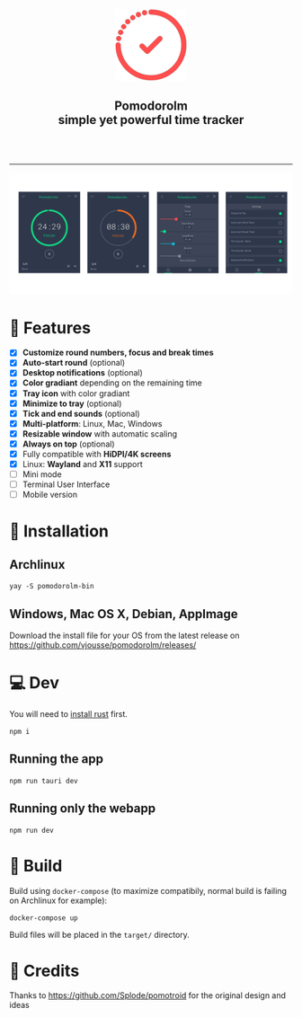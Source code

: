 <!-- logo -->
<p align="center">
  <img src="src-tauri/icons/128x128.png">
</p>

<!-- tag line -->
<h2 align='center'>Pomodorolm<br />simple yet powerful time tracker</h3>
<br/>
<br/>

---

![Screenshot of the app](screenshot.png?)

# 🌟 Features

- [x] **Customize round numbers, focus and break times**
- [x] **Auto-start round** (optional)
- [x] **Desktop notifications** (optional)
- [x] **Color gradiant** depending on the remaining time
- [x] **Tray icon** with color gradiant
- [x] **Minimize to tray** (optional)
- [x] **Tick and end sounds** (optional)
- [x] **Multi-platform**: Linux, Mac, Windows
- [x] **Resizable window** with automatic scaling
- [x] **Always on top** (optional)
- [x] Fully compatible with **HiDPI/4K screens**
- [x] Linux: **Wayland** and **X11** support
- [ ] Mini mode
- [ ] Terminal User Interface
- [ ] Mobile version

# 📘 Installation

## Archlinux

    yay -S pomodorolm-bin

## Windows, Mac OS X, Debian, AppImage

Download the install file for your OS from the latest release on https://github.com/vjousse/pomodorolm/releases/

# 💻 Dev

You will need to [install rust](https://www.rust-lang.org/tools/install) first.

    npm i

## Running the app

    npm run tauri dev

## Running only the webapp

    npm run dev

# 🔨 Build

Build using `docker-compose` (to maximize compatibily, normal build is failing on Archlinux for example):

    docker-compose up

Build files will be placed in the `target/` directory.

# 💯 Credits

Thanks to https://github.com/Splode/pomotroid for the original design and ideas
